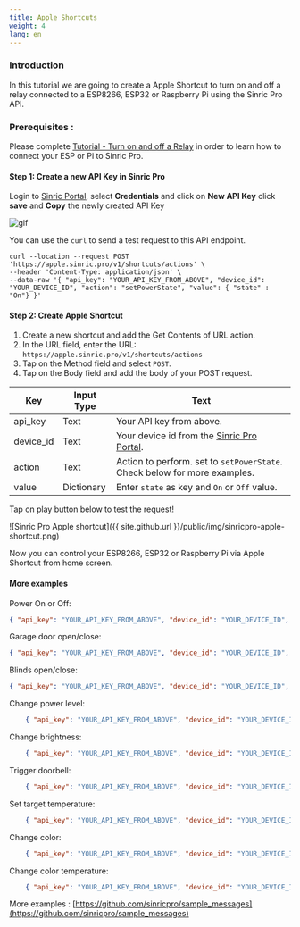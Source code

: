 ```yaml
---
title: Apple Shortcuts
weight: 4
lang: en
---
```


### Introduction 

In this tutorial we are going to create a Apple Shortcut to turn on and off a relay connected to a ESP8266, ESP32 or Raspberry Pi using the Sinric Pro API. 

### Prerequisites : 

Please complete [Tutorial - Turn on and off a Relay](https://help.sinric.pro/pages/tutorials/switch/part-1) in order to learn how to connect your ESP or Pi to Sinric Pro.

####  Step 1: Create a new API Key in Sinric Pro

Login to [Sinric Portal](https://portal.sinric.pro), select **Credentials** and click on **New API Key** click **save** and **Copy** the newly created API Key

<img src="{{ site.github.url }}/public/img/apple-shortcut-api-create3.gif" alt="gif">

You can use the `curl` to send a test request to this API endpoint.

```curl
curl --location --request POST 'https://apple.sinric.pro/v1/shortcuts/actions' \
--header 'Content-Type: application/json' \
--data-raw '{ "api_key": "YOUR_API_KEY_FROM_ABOVE", "device_id": "YOUR_DEVICE_ID", "action": "setPowerState", "value": { "state" : "On"} }'
```
 

####  Step 2: Create Apple Shortcut

1. Create a new shortcut and add the Get Contents of URL action.
2. In the URL field, enter the URL: `https://apple.sinric.pro/v1/shortcuts/actions`
3. Tap on the Method field and select `POST`.
4. Tap on the Body field and add the body of your POST request.

| Key       |Input Type| Text    |
| --------- | ------- | ------- |
| api_key   | Text |    Your API key from above.   |
| device_id | Text |    Your device id from the [Sinric Pro Portal](https://portal.sinric.pro).  |
| action    | Text |    Action to perform. set to `setPowerState`. Check below for more examples.  |
| value     | Dictionary |  Enter `state` as key and `On` or `Off` value.  |

Tap on play button below to test the request!

![Sinric Pro Apple shortcut]({{ site.github.url }}/public/img/sinricpro-apple-shortcut.png) 
 
Now you can control your ESP8266, ESP32 or Raspberry Pi via Apple Shortcut from home screen.

####  More examples

Power On or Off:

```json
{ "api_key": "YOUR_API_KEY_FROM_ABOVE", "device_id": "YOUR_DEVICE_ID", "action": "setPowerState", "value": { "state" : "On"} }
```

Garage door open/close:

```json
{ "api_key": "YOUR_API_KEY_FROM_ABOVE", "device_id": "YOUR_DEVICE_ID", "action": "setMode", "value": { "mode" : "Open"} }
```

Blinds open/close:

```json
{ "api_key": "YOUR_API_KEY_FROM_ABOVE", "device_id": "YOUR_DEVICE_ID", "action": "setRangeValue", "value": { "rangeValue" : 100} }
```

Change power level:
```json
    { "api_key": "YOUR_API_KEY_FROM_ABOVE", "device_id": "YOUR_DEVICE_ID", "action": "setPowerLevel", "value": { "powerLevel": 50 } }
```

Change brightness:
```json
    { "api_key": "YOUR_API_KEY_FROM_ABOVE", "device_id": "YOUR_DEVICE_ID", "action": "setBrightness", "value": { "brightness": 50 } }
```

Trigger doorbell:
```json
    { "api_key": "YOUR_API_KEY_FROM_ABOVE", "device_id": "YOUR_DEVICE_ID", "action": "DoorbellPress", "value": {  "state": "pressed" } }
```

Set target temperature:
```json
    { "api_key": "YOUR_API_KEY_FROM_ABOVE", "device_id": "YOUR_DEVICE_ID", "action": "targetTemperature", "value": {  "temperature": 18 } }
```

Change color:
```json
    { "api_key": "YOUR_API_KEY_FROM_ABOVE", "device_id": "YOUR_DEVICE_ID", "action": "setColor", "value": {  "color": { "b": 0, "g": 0, "r": 0 } } }
```

Change color temperature:
```json
    { "api_key": "YOUR_API_KEY_FROM_ABOVE", "device_id": "YOUR_DEVICE_ID", "action": "setColorTemperature", "value": {"colorTemperature":2700} }
```




More examples : [https://github.com/sinricpro/sample_messages](https://github.com/sinricpro/sample_messages)
